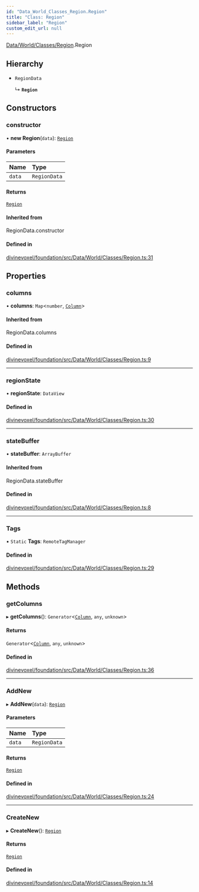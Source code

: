 ```yaml
---
id: "Data_World_Classes_Region.Region"
title: "Class: Region"
sidebar_label: "Region"
custom_edit_url: null
---
```


[Data/World/Classes/Region](../modules/Data_World_Classes_Region.md).Region

## Hierarchy

- `RegionData`

  ↳ **`Region`**

## Constructors

### constructor

• **new Region**(`data`): [`Region`](Data_World_Classes_Region.Region.md)

#### Parameters

| Name | Type |
| :------ | :------ |
| `data` | `RegionData` |

#### Returns

[`Region`](Data_World_Classes_Region.Region.md)

#### Inherited from

RegionData.constructor

#### Defined in

[divinevoxel/foundation/src/Data/World/Classes/Region.ts:31](https://github.com/lucasdamianjohnson/DivineVoxelEngine/blob/596fa7391478620ed460dfb4856ff0a763b91c49/divinevoxel/foundation/src/Data/World/Classes/Region.ts#L31)

## Properties

### columns

• **columns**: `Map`\<`number`, [`Column`](Data_World_Classes_Column.Column.md)\>

#### Inherited from

RegionData.columns

#### Defined in

[divinevoxel/foundation/src/Data/World/Classes/Region.ts:9](https://github.com/lucasdamianjohnson/DivineVoxelEngine/blob/596fa7391478620ed460dfb4856ff0a763b91c49/divinevoxel/foundation/src/Data/World/Classes/Region.ts#L9)

___

### regionState

• **regionState**: `DataView`

#### Defined in

[divinevoxel/foundation/src/Data/World/Classes/Region.ts:30](https://github.com/lucasdamianjohnson/DivineVoxelEngine/blob/596fa7391478620ed460dfb4856ff0a763b91c49/divinevoxel/foundation/src/Data/World/Classes/Region.ts#L30)

___

### stateBuffer

• **stateBuffer**: `ArrayBuffer`

#### Inherited from

RegionData.stateBuffer

#### Defined in

[divinevoxel/foundation/src/Data/World/Classes/Region.ts:8](https://github.com/lucasdamianjohnson/DivineVoxelEngine/blob/596fa7391478620ed460dfb4856ff0a763b91c49/divinevoxel/foundation/src/Data/World/Classes/Region.ts#L8)

___

### Tags

▪ `Static` **Tags**: `RemoteTagManager`

#### Defined in

[divinevoxel/foundation/src/Data/World/Classes/Region.ts:29](https://github.com/lucasdamianjohnson/DivineVoxelEngine/blob/596fa7391478620ed460dfb4856ff0a763b91c49/divinevoxel/foundation/src/Data/World/Classes/Region.ts#L29)

## Methods

### getColumns

▸ **getColumns**(): `Generator`\<[`Column`](Data_World_Classes_Column.Column.md), `any`, `unknown`\>

#### Returns

`Generator`\<[`Column`](Data_World_Classes_Column.Column.md), `any`, `unknown`\>

#### Defined in

[divinevoxel/foundation/src/Data/World/Classes/Region.ts:36](https://github.com/lucasdamianjohnson/DivineVoxelEngine/blob/596fa7391478620ed460dfb4856ff0a763b91c49/divinevoxel/foundation/src/Data/World/Classes/Region.ts#L36)

___

### AddNew

▸ **AddNew**(`data`): [`Region`](Data_World_Classes_Region.Region.md)

#### Parameters

| Name | Type |
| :------ | :------ |
| `data` | `RegionData` |

#### Returns

[`Region`](Data_World_Classes_Region.Region.md)

#### Defined in

[divinevoxel/foundation/src/Data/World/Classes/Region.ts:24](https://github.com/lucasdamianjohnson/DivineVoxelEngine/blob/596fa7391478620ed460dfb4856ff0a763b91c49/divinevoxel/foundation/src/Data/World/Classes/Region.ts#L24)

___

### CreateNew

▸ **CreateNew**(): [`Region`](Data_World_Classes_Region.Region.md)

#### Returns

[`Region`](Data_World_Classes_Region.Region.md)

#### Defined in

[divinevoxel/foundation/src/Data/World/Classes/Region.ts:14](https://github.com/lucasdamianjohnson/DivineVoxelEngine/blob/596fa7391478620ed460dfb4856ff0a763b91c49/divinevoxel/foundation/src/Data/World/Classes/Region.ts#L14)
